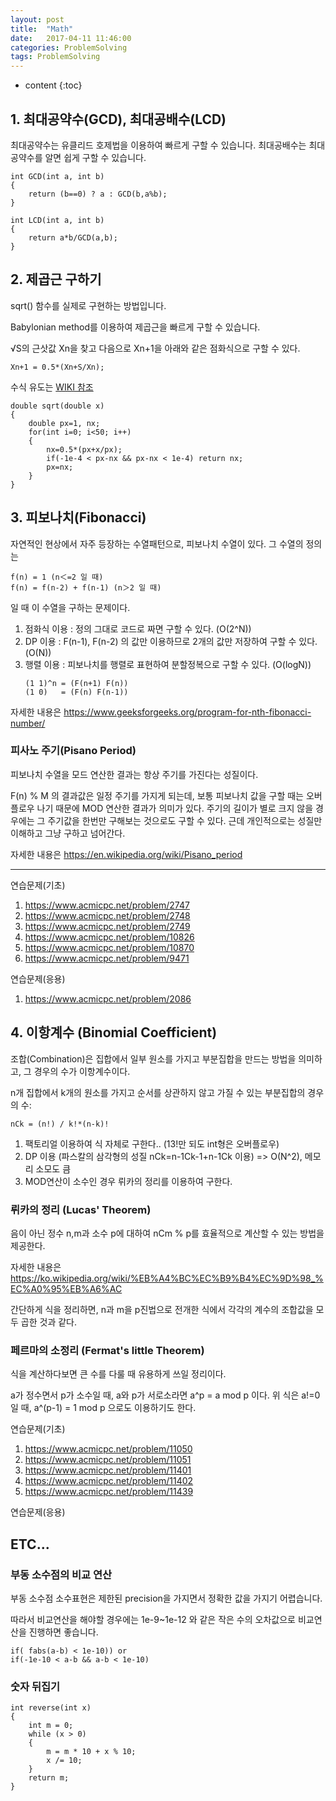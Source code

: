 ```yaml
---
layout: post
title:  "Math"
date:   2017-04-11 11:46:00
categories: ProblemSolving
tags: ProblemSolving
---
```


* content
{:toc}


## 1. 최대공약수(GCD), 최대공배수(LCD)

최대공약수는 유클리드 호제법을 이용하여 빠르게 구할 수 있습니다.
최대공배수는 최대공약수를 알면 쉽게 구할 수 있습니다.

```
int GCD(int a, int b)
{
	return (b==0) ? a : GCD(b,a%b);
}

int LCD(int a, int b)
{
	return a*b/GCD(a,b);
}
```

## 2. 제곱근 구하기
sqrt() 함수를 실제로 구현하는 방법입니다.

Babylonian method를 이용하여 제곱근을 빠르게 구할 수 있습니다.

√S의 근삿값 Xn을 찾고 다음으로 Xn+1을 아래와 같은 점화식으로 구할 수 있다.
```
Xn+1 = 0.5*(Xn+S/Xn);
```

수식 유도는 [WIKI 참조](https://en.wikipedia.org/wiki/Methods_of_computing_square_roots)

```
double sqrt(double x)
{
	double px=1, nx;
	for(int i=0; i<50; i++)
	{
		nx=0.5*(px+x/px);
        if(-1e-4 < px-nx && px-nx < 1e-4) return nx;
        px=nx;
	}
}

```

## 3. 피보나치(Fibonacci)
자연적인 현상에서 자주 등장하는 수열패턴으로, 피보나치 수열이 있다. 그 수열의 정의는
```
f(n) = 1 (n＜=2 일 때)
f(n) = f(n-2) + f(n-1) (n＞2 일 때)
```

일 때 이 수열을 구하는 문제이다.

1. 점화식 이용 : 정의 그대로 코드로 짜면 구할 수 있다. (O(2^N))
2. DP 이용 : F(n-1), F(n-2) 의 값만 이용하므로 2개의 값만 저장하여 구할 수 있다. (O(N))
3. 행렬 이용 : 피보나치를 행렬로 표현하여 분할정복으로 구할 수 있다. (O(logN))
   ```
   (1 1)^n = (F(n+1) F(n))
   (1 0)   = (F(n) F(n-1))
   ```

자세한 내용은 https://www.geeksforgeeks.org/program-for-nth-fibonacci-number/

### 피사노 주기(Pisano Period)
피보나치 수열을 모드 연산한 결과는 항상 주기를 가진다는 성질이다.

F(n) % M 의 결과값은 일정 주기를 가지게 되는데, 보통 피보나치 값을 구할 때는 오버플로우 나기 때문에 MOD 연산한 결과가 의미가 있다. 주기의 길이가 별로 크지 않을 경우에는 그 주기값을 한번만 구해보는 것으로도 구할 수 있다. 근데 개인적으로는 성질만 이해하고 그냥 구하고 넘어간다.

자세한 내용은 https://en.wikipedia.org/wiki/Pisano_period

***
연습문제(기초)

1. https://www.acmicpc.net/problem/2747
2. https://www.acmicpc.net/problem/2748
3. https://www.acmicpc.net/problem/2749
4. https://www.acmicpc.net/problem/10826
5. https://www.acmicpc.net/problem/10870
6. https://www.acmicpc.net/problem/9471

연습문제(응용)
1. https://www.acmicpc.net/problem/2086


## 4. 이항계수 (Binomial Coefficient)
조합(Combination)은 집합에서 일부 원소를 가지고 부분집합을 만드는 방법을 의미하고,
그 경우의 수가 이항계수이다.

n개 집합에서 k개의 원소를 가지고 순서를 상관하지 않고 가질 수 있는 부분집합의 경우의 수:
```
nCk = (n!) / k!*(n-k)!
```

1. 팩토리얼 이용하여 식 자체로 구한다.. (13!만 되도 int형은 오버플로우)
2. DP 이용 (파스칼의 삼각형의 성질 nCk=n-1Ck-1+n-1Ck 이용) => O(N^2), 메모리 소모도 큼
3. MOD연산이 소수인 경우 뤼카의 정리를 이용하여 구한다.

### 뤼카의 정리 (Lucas' Theorem)
음이 아닌 정수 n,m과 소수 p에 대하여 nCm % p를 효율적으로 계산할 수 있는 방법을 제공한다.

자세한 내용은 https://ko.wikipedia.org/wiki/%EB%A4%BC%EC%B9%B4%EC%9D%98_%EC%A0%95%EB%A6%AC

간단하게 식을 정리하면, n과 m을 p진법으로 전개한 식에서 각각의 계수의 조합값을 모두 곱한 것과 같다.

### 페르마의 소정리 (Fermat's little Theorem)
식을 계산하다보면 큰 수를 다룰 때 유용하게 쓰일 정리이다.

a가 정수면서 p가 소수일 때, a와 p가 서로소라면 a^p = a mod p 이다.
위 식은 a!=0 일 때, a^(p-1) = 1 mod p 으로도 이용하기도 한다.

연습문제(기초)

1. https://www.acmicpc.net/problem/11050
2. https://www.acmicpc.net/problem/11051
3. https://www.acmicpc.net/problem/11401
4. https://www.acmicpc.net/problem/11402
5. https://www.acmicpc.net/problem/11439

연습문제(응용)


## ETC...

### 부동 소수점의 비교 연산
부동 소수점 소수표현은 제한된 precision을 가지면서 정확한 값을 가지기 어렵습니다.

따라서 비교연산을 해야할 경우에는 1e-9~1e-12 와 같은 작은 수의 오차값으로 비교연산을 진행하면 좋습니다.

```
if( fabs(a-b) < 1e-10)) or
if(-1e-10 < a-b && a-b < 1e-10)
```

### 숫자 뒤집기
```
int reverse(int x)
{
	int m = 0;
	while (x > 0)
	{
        m = m * 10 + x % 10;
        x /= 10;
	}
	return m;
}

```